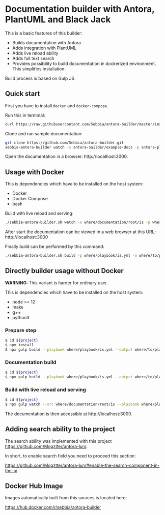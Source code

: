 # Documentation builder with Antora, PlantUML and Black Jack

This is a basic features of this builder:

* Builds documentation with Antora
* Adds integration with PlantUML
* Adds live reload ability
* Adds full text search
* Provides possibility to build documentation in dockerized environment. This simplifies installation.

Build process is based on Gulp JS.

## Quick start

First you have to install `docker` and `docker-compose`.

Run this in terminal:
```sh
curl https://raw.githubusercontent.com/Sebbia/antora-builder/master/install.sh | bash
```

Clone and run sample documentation:
```sh
git clone https://github.com/Sebbia/antora-builder.git
sebbia-antora-builder watch -s antora-builder/example-docs -p antora-playbook.yml -o ~/doc-build
```

Open the documentation in a browser: http://localhost:3000.

## Usage with Docker

This is dependencies which have to be installed on the host system:
* Docker
* Docker Compose
* bash

Build with live reload and serving:
```sh
./sebbia-antora-builder.sh watch -s where/documentation/root/is -p where/playbook/is/relative/to/src.yml
```

After start the documentation can be viewed in a web browser at this URL: http://localhost:3000

Finally build can be performed by this command:
```sh
./sebbia-antora-builder.sh build -p where/playbook/is.yml -o where/to/place/html
```

## Directly builder usage without Docker

**WARNING:** This variant is harder for ordinary user. 

This is dependencies which have to be installed on the host system:
* node >= 12
* make
* g++
* python3

### Prepare step
```sh
$ cd ${project}
$ npm install
$ npx gulp build --playbook where/playbook/is.yml --output where/to/place/html
```

### Documentation build
```sh
$ cd ${project}
$ npx gulp build --playbook where/playbook/is.yml --output where/to/place/html
```

### Build with live reload and serving

```sh
$ cd ${project}
$ npx gulp watch --src where/documentation/root/is --playbook where/playbook/is.yml --output /where/to/place/html
```

The documentation is then accessible at http://localhost:3000.

## Adding search ability to the project

The search ability was implemented with this project https://github.com/Mogztter/antora-lunr.

In short, to enable search field you need to proceed this section:

https://github.com/Mogztter/antora-lunr#enable-the-search-component-in-the-ui

## Docker Hub Image

Images automatically built from this sources is located here:

https://hub.docker.com/r/sebbia/antora-builder